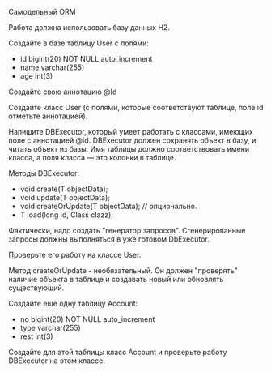 Самодельный ORM

Работа должна использовать базу данных H2. 

Создайте в базе таблицу User с полями:

* id bigint(20) NOT NULL auto_increment 
* name varchar(255)
* age int(3)

Создайте свою аннотацию @Id

Создайте класс User (с полями, которые соответствуют таблице, поле id отметьте аннотацией).

Напишите DBExecutor, который умеет работать с классами, имеющих поле с аннотацией @Id.
DBExecutor должен сохранять объект в базу, и читать объект из базы. 
Имя таблицы должно соответствовать имени класса, а поля класса — это колонки в таблице.

Методы DBExecutor: 
* void create(T objectData); 
* void update(T objectData); 
* void createOrUpdate(T objectData); // опционально.
* T load(long id, Class clazz);

Фактически, надо создать "генератор запросов". Сгенерированные запросы должны выполняться в уже готовом DbExecutor.

Проверьте его работу на классе User.

Метод createOrUpdate - необязательный. Он должен "проверять" наличие объекта в таблице и создавать новый или обновлять существующий.

Создайте еще одну таблицу Account: 
* no bigint(20) NOT NULL auto_increment 
* type varchar(255) 
* rest int(3)

Создайте для этой таблицы класс Account и проверьте работу DBExecutor на этом классе.
